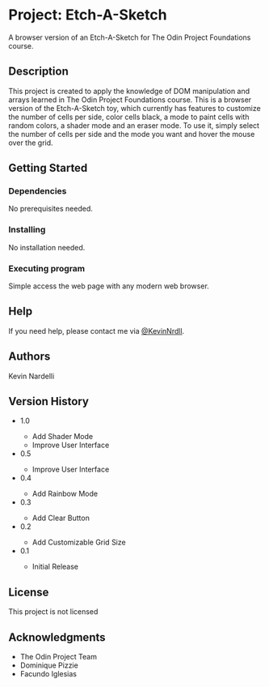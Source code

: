 # Project: Etch-A-Sketch

A browser version of an Etch-A-Sketch for The Odin Project Foundations course.

## Description

This project is created to apply the knowledge of DOM manipulation and arrays learned in The Odin Project Foundations course. This is a browser version of the Etch-A-Sketch toy, which currently has features to customize the number of cells per side, color cells black, a mode to paint cells with random colors, a shader mode and an eraser mode. To use it, simply select the number of cells per side and the mode you want and hover the mouse over the grid.

## Getting Started

### Dependencies

No prerequisites needed.

### Installing

No installation needed.

### Executing program

Simple access the web page with any modern web browser.

## Help

If you need help, please contact me via <a href = "https://twitter.com/KevinNrdll">@KevinNrdll</a>.

## Authors

Kevin Nardelli

## Version History

<ul>
<li>1.0</li>
  <ul>
    <li>Add Shader Mode</li>
    <li>Improve User Interface</li>
  </ul>
<li>0.5</li>
  <ul>
    <li>Improve User Interface</li>
  </ul>
<li>0.4</li>
  <ul>
    <li>Add Rainbow Mode</li>
  </ul>
<li>0.3</li>
  <ul>
    <li>Add Clear Button</li>
  </ul>
<li>0.2</li>
  <ul>
    <li>Add Customizable Grid Size</li>
  </ul>
<li>0.1</li>
  <ul>
    <li>Initial Release</li>
  </ul>
</ul>

## License

This project is not licensed

## Acknowledgments
<ul>
<li>The Odin Project Team</li>
<li>Dominique Pizzie</li>
<li>Facundo Iglesias</li>
</ul>
